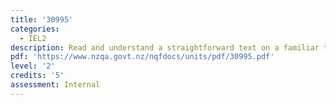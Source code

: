 ```yaml
---
title: '30995'
categories:
  - IEL2
description: Read and understand a straightforward text on a familiar topic (EL)
pdf: 'https://www.nzqa.govt.nz/nqfdocs/units/pdf/30995.pdf'
level: '2'
credits: '5'
assessment: Internal
---
```


